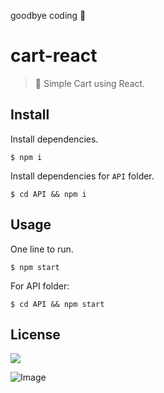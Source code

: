 goodbye coding 👋
# cart-react

> 🛒 Simple Cart using React.

## Install

Install dependencies.
```
$ npm i
```
Install dependencies for `API` folder.
```
$ cd API && npm i
```

## Usage

One line to run.
```
$ npm start
```
For API folder:
```
$ cd API && npm start
```

## License

![](https://img.shields.io/github/license/cuongw/cart-react.svg?style=flat-square)


<!-- INSPIRATIONAL_QUOTE_START -->
![Image](https://github.com/user-attachments/assets/0e3d9ba0-f624-4a99-8a33-88703033a2a1)
<!-- INSPIRATIONAL_QUOTE_END -->
